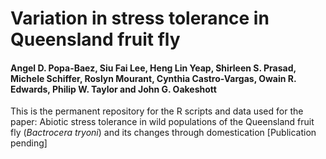 # Variation in stress tolerance in Queensland fruit fly


####  Angel D. Popa-Baez, Siu Fai Lee, Heng Lin Yeap, Shirleen S. Prasad, Michele Schiffer, Roslyn Mourant, Cynthia Castro-Vargas, Owain R. Edwards, Philip W. Taylor and John G. Oakeshott

This is the permanent repository for the R scripts and data used for the paper: Abiotic stress tolerance in wild populations of the Queensland fruit fly (*Bactrocera tryoni*) and its changes through domestication [Publication pending] 

